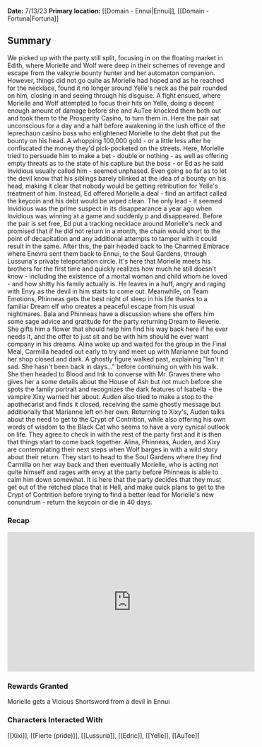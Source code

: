 **Date:** 7/13/23
**Primary location:** [[Domain - Ennui|Ennui]], [[Domain - Fortuna|Fortuna]]

## Summary

We picked up with the party still split, focusing in on the floating market in Edith, where Morielle and Wolf were deep in their schemes of revenge and escape from the valkyrie bounty hunter and her automaton companion. However, things did not go quite as Morielle had hoped and as he reached for the necklace, found it no longer around Yelle's neck as the pair rounded on him, closing in and seeing through his disguise. A fight ensued, where Morielle and Wolf attempted to focus their hits on Yelle, doing a decent enough amount of damage before she and AuTee knocked them both out and took them to the Prosperity Casino, to turn them in. Here the pair sat unconscious for a day and a half before awakening in the lush office of the leprechaun casino boss who enlightened Morielle to the debt that put the bounty on his head. A whopping 100,000 gold - or a little less after he confiscated the money they'd pick-pocketed on the streets. Here, Morielle tried to persuade him to make a bet - double or nothing - as well as offering empty threats as to the state of his capture but the boss - or Ed as he said Invidious usually called him - seemed unphased. Even going so far as to let the devil know that his siblings barely blinked at the idea of a bounty on his head, making it clear that nobody would be getting retribution for Yelle's treatment of him. Instead, Ed offered Morielle a deal - find an artifact called the keycoin and his debt would be wiped clean. The only lead - it seemed Invidious was the prime suspect in its disappearance a year ago when Invidious was winning at a game and suddenly p and disappeared. Before the pair is set free, Ed put a tracking necklace around Morielle's neck and promised that if he did not return in a month, the chain would short to the point of decapitation and any additional attempts to tamper with it could result in the same. After this, the pair headed back to the Charmed Embrace where Enevra sent them back to Ennui, to the Soul Gardens, through Lussuria's private teleportation circle. It's here that Morielle meets his brothers for the first time and quickly realizes how much he still doesn't know - including the existence of a mortal woman and child whom he loved - and how shitty his family actually is. He leaves in a huff, angry and raging with Envy as the devil in him starts to come out. Meanwhile, on Team Emotions, Phinneas gets the best night of sleep in his life thanks to a familiar Dream elf who creates a peaceful escape from his usual nightmares. Bala and Phinneas have a discussion where she offers him some sage advice and gratitude for the party returning Dream to Reverie. She gifts him a flower that should help him find his way back here if he ever needs it, and the offer to just sit and be with him should he ever want company in his dreams. Alina woke up and waited for the group in the Final Meal, Carmilla headed out early to try and meet up with Marianne but found her shop closed and dark. A ghostly figure walked past, explaining "Isn't it sad. She hasn't been back in days..." before continuing on with his walk. She then headed to Blood and Ink to converse with Mr. Graves there who gives her a some details about the House of Ash but not much before she spots the family portrait and recognizes the dark features of Isabella - the vampire Xixy warned her about. Auden also tried to make a stop to the apothecarist and finds it closed, receiving the same ghostly message but additionally that Marianne left on her own. Returning to Xixy's, Auden talks about the need to get to the Crypt of Contrition, while also offering his own words of wisdom to the Black Cat who seems to have a very cynical outlook on life. They agree to check in with the rest of the party first and it is then that things start to come back together. Alina, Phinneas, Auden, and Xixy are contemplating their next steps when Wolf barges in with a wild story about their return. They start to head to the Soul Gardens where they find Carmilla on her way back and then eventually Morielle, who is acting not quite himself and rages with envy at the party before Phinneas is able to calm him down somewhat. It is here that the party decides that they must get out of the retched place that is Hell, and make quick plans to get to the Crypt of Contrition before trying to find a better lead for Morielle's new conundrum - return the keycoin or die in 40 days.

### Recap

<iframe width="560" height="315" src="https://www.youtube.com/embed/xHsiATm522g" title="YouTube video player" frameborder="0" allow="accelerometer; autoplay; clipboard-write; encrypted-media; gyroscope; picture-in-picture; web-share" allowfullscreen></iframe>

### Rewards Granted

Morielle gets a Vicious Shortsword from a devil in Ennui

### Characters Interacted With

[[Xixi]], [[Fierte (pride)]], [[Lussuria]], [[Edric]], [[Yelle]], [[AuTee]]